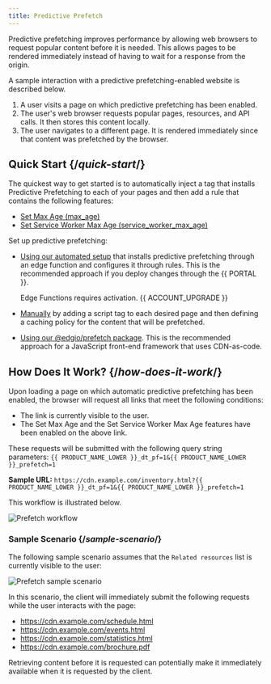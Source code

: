 ```yaml
---
title: Predictive Prefetch
---
```


Predictive prefetching improves performance by allowing web browsers to request popular content before it is needed. This allows pages to be rendered immediately instead of having to wait for a response from the origin.

A sample interaction with a predictive prefetching-enabled website is described below.

1.  A user visits a page on which predictive prefetching has been enabled.
2.  The user's web browser requests popular pages, resources, and API calls. It then stores this content locally.
3.  The user navigates to a different page. It is rendered immediately since that content was prefetched by the browser.

## Quick Start {/*quick-start*/}

The quickest way to get started is to automatically inject a tag that installs Predictive Prefetching to each of your pages and then add a rule that contains the following features:

-   [Set Max Age (max_age)](/applications/performance/rules/features#set-max-age)
-   [Set Service Worker Max Age (service_worker_max_age)](/applications/performance/rules/features#set-service-worker-max-age)

Set up predictive prefetching:
-   [Using our automated setup](/guides/performance/prefetching/automatic_prefetching_setup#setup) that installs predictive prefetching through an edge function and configures it through rules. This is the recommended approach if you deploy changes through the {{ PORTAL }}.

    <Info>

    Edge Functions requires activation. {{ ACCOUNT_UPGRADE }}

    </Info>

-   [Manually](/guides/performance/prefetching/prefetching_script_tag#setup) by adding a script tag to each desired page and then defining a caching policy for the content that will be prefetched.
-   [Using our @edgio/prefetch package](/applications/performance/prefetching/prefetching_edgio_sites). This is the recommended approach for a JavaScript front-end framework that uses CDN-as-code.

## How Does It Work? {/*how-does-it-work*/}

Upon loading a page on which automatic predictive prefetching has been enabled, the browser will request all links that meet the following conditions:
-   The link is currently visible to the user.
-   The Set Max Age and the Set Service Worker Max Age features have been enabled on the above link.

These requests will be submitted with the following query string parameters: `{{ PRODUCT_NAME_LOWER }}_dt_pf=1&{{ PRODUCT_NAME_LOWER }}_prefetch=1`

**Sample URL:** `https://cdn.example.com/inventory.html?{{ PRODUCT_NAME_LOWER }}_dt_pf=1&{{ PRODUCT_NAME_LOWER }}_prefetch=1`

This workflow is illustrated below.

![Prefetch workflow](/images/v7/performance/prefetch-how-does-it-work.png)

### Sample Scenario {/*sample-scenario*/}

The following sample scenario assumes that the `Related resources` list is currently visible to the user:

![Prefetch sample scenario](/images/v7/performance/prefetch-example.png)

In this scenario, the client will immediately submit the following requests while the user interacts with the page:

-   https://cdn.example.com/schedule.html
-   https://cdn.example.com/events.html
-   https://cdn.example.com/statistics.html
-   https://cdn.example.com/brochure.pdf

Retrieving content before it is requested can potentially make it immediately available when it is requested by the client.
